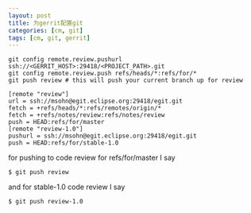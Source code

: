 ```yaml
---
layout: post
title: 为gerrit配置git
categories: [cm, git]
tags: [cm, git, gerrit]
---
```


```
git config remote.review.pushurl ssh://<GERRIT_HOST>:29418/<PROJECT_PATH>.git
git config remote.review.push refs/heads/*:refs/for/*
git push review # this will push your current branch up for review
```

```
[remote "review"]
url = ssh://msohn@egit.eclipse.org:29418/egit.git
fetch = +refs/heads/*:refs/remotes/origin/*
fetch = +refs/notes/review:refs/notes/review
push = HEAD:refs/for/master
[remote "review-1.0"]
pushurl = ssh://msohn@egit.eclipse.org:29418/egit.git
push = HEAD:refs/for/stable-1.0
```

for pushing to code review for refs/for/master I say

```
$ git push review
```

and for stable-1.0 code review I say

```
$ git push review-1.0
```


